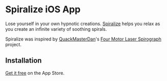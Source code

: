 # Spiralize iOS App
Lose yourself in your own hypnotic creations. [Spiralize](https://github.com/High5Apps/laser-spirograph) helps you relax as you create an infinite variety of soothing spirals.

Spiralize was inspired by [QuackMasterDan](https://www.instructables.com/member/QuackMasterDan/)'s [Four Motor Laser Spirograph](https://www.instructables.com/Four-Motor-Laser-Spirograph/) project.

## Installation
[Get it free](https://apps.apple.com/us/app/spiralize/id1546650603) on the App Store.
